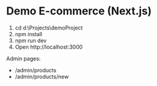# Demo E-commerce (Next.js)

1. cd d:\Projects\demoProject
2. npm install
3. npm run dev
4. Open http://localhost:3000

Admin pages:
- /admin/products
- /admin/products/new
